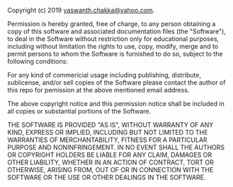 Copyright (c) 2019 yaswanth.chakka@yahoo.com.

Permission is hereby granted, free of charge, to any person obtaining a copy
of this software and associated documentation files (the "Software"), to deal
in the Software without restriction only for educational purposes, including without limitation the rights
to use, copy, modify, merge and to permit persons to whom the Software is
furnished to do so, subject to the following conditions:

For any kind of commericial usage including publishing, distribute, sublicense, and/or sell
copies of the Software please contact the author of this repo for pemission at the above mentioned email address. 

The above copyright notice and this permission notice shall be included in
all copies or substantial portions of the Software.

THE SOFTWARE IS PROVIDED "AS IS", WITHOUT WARRANTY OF ANY KIND, EXPRESS OR
IMPLIED, INCLUDING BUT NOT LIMITED TO THE WARRANTIES OF MERCHANTABILITY,
FITNESS FOR A PARTICULAR PURPOSE AND NONINFRINGEMENT. IN NO EVENT SHALL THE
AUTHORS OR COPYRIGHT HOLDERS BE LIABLE FOR ANY CLAIM, DAMAGES OR OTHER
LIABILITY, WHETHER IN AN ACTION OF CONTRACT, TORT OR OTHERWISE, ARISING FROM,
OUT OF OR IN CONNECTION WITH THE SOFTWARE OR THE USE OR OTHER DEALINGS IN
THE SOFTWARE.
